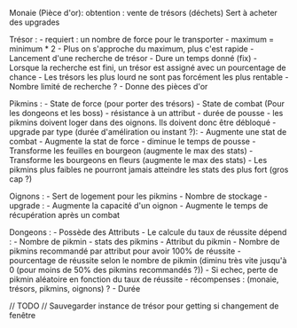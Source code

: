 Monaie (Pièce d'or):
    obtention : vente de trésors (déchets)
    Sert à acheter des upgrades

Trésor :
    - requiert : un nombre de force pour le transporter
        - maximum = minimum * 2
        - Plus on s'approche du maximum, plus c'est rapide
    - Lancement d'une recherche de trésor
        - Dure un temps donné (fix)
    - Lorsque la recherche est fini, un trésor est assigné avec un pourcentage de chance
    - Les trésors les plus lourd ne sont pas forcément les plus rentable
    - Nombre limité de recherche ?
    - Donne des pièces d'or


Pikmins :
    - State de force (pour porter des trésors)
    - State de combat (Pour les dongeons et les boss)
    - résistance à un attribut
    - durée de pousse
    - les pikmins doivent loger dans des oignons. Ils doivent donc être débloqué
    - upgrade par type (durée d'améliration ou instant ?):
        - Augmente une stat de combat
        - Augmente la stat de force 
        - diminue le temps de pousse
        - Transforme les feuilles en bourgeon (augmente le max des stats)
        - Transforme les bourgeons en fleurs (augmente le max des stats)
    - Les pikmins plus faibles ne pourront jamais atteindre les stats des plus fort (gros cap ?)

Oignons :
    - Sert de logement pour les pikmins
    - Nombre de stockage
    - upgrade :
        - Augmente la capacité d'un oignon
        - Augmente le temps de récupération après un combat

Dongeons :
    - Possède des Attributs
    - Le calcule du taux de réussite dépend :
        - Nombre de pikmin
        - stats des pikmins
        - Attribut du pikmin
    - Nombre de pikmins recommandé par attribut pour avoir 100% de réussite 
    - pourcentage de réussite selon le nombre de pikmin (diminu très vite jusqu'à 0 (pour moins de 50% des pikmins recommandés ?))
        - Si echec, perte de pikmin aléatoire en fonction du taux de réussite
    - récompenses : (monaie, trésors, pikmins, oignons) ?
    - Durée


// TODO
// Sauvegarder instance de trésor pour getting si changement de fenêtre